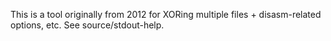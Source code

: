 This is a tool originally from 2012 for XORing multiple files + disasm-related options, etc. See source/stdout-help.
